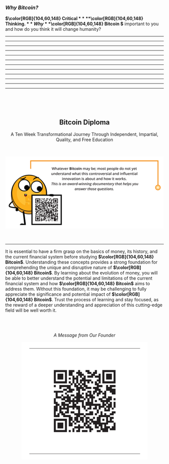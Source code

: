 ### _Why Bitcoin?_


**$\color[RGB]{104,60,148} **Critical** $** **$\color[RGB]{104,60,148} **Thinking.** $** Why **$\color[RGB]{104,60,148} Bitcoin $** important to you and how do you think it will change humanity?
_________________________________________________________________________________________________________
_________________________________________________________________________________________________________
_________________________________________________________________________________________________________
_________________________________________________________________________________________________________
_________________________________________________________________________________________________________
_________________________________________________________________________________________________________
_________________________________________________________________________________________________________
_________________________________________________________________________________________________________
_________________________________________________________________________________________________________
_________________________________________________________________________________________________________
_________________________________________________________________________________________________________
_________________________________________________________________________________________________________

<br/><br/><br/>

<h2 align="center">Bitcoin Diploma</h2>   
<p align="center">A Ten Week Transformational Journey Through Independent, Impartial, Quality, and Free Education</p>    

<br/>

<div><p align="center"><a rel="Video" href="https://www.youtube.com/watch?v=zpNlG3VtcBM"><img alt="Bitcoin - The End of Money As We Know It | Award-Winning" width="670" style="border-width:0" src="Images/Why-Bitcoin/The-End-of-Money-with-QR-Code-v1.png"/></a></div>
<br/>

_________________________________________________________________________________________________________


It is essential to have a firm grasp on the basics of money, its history, and the current financial system before studying **$\color[RGB]{104,60,148} Bitcoin$**. Understanding these concepts provides a strong foundation for comprehending the unique and disruptive nature of **$\color[RGB]{104,60,148} Bitcoin$**. By learning about the evolution of money, you will be able to better understand the potential and limitations of the current financial system and how **$\color[RGB]{104,60,148} Bitcoin$** aims to address them. Without this foundation, it may be challenging to fully appreciate the significance and potential impact of **$\color[RGB]{104,60,148} Bitcoin$**. Trust the process of learning and stay focused, as the reward of a deeper understanding and appreciation of this cutting-edge field will be well worth it.

<br/><br/>

<p align="center"><em>A Message from Our Founder</em></p>

<div><p align="center"><a rel="Website" href="https://miprimerbitcoin.io/educacion-bitcoin/"><img alt="A Message from Our Founder" width="400" style="border-width:0" src="Images/Why-Bitcoin/QR-code-founder-message-v1.png"/></a></div>
